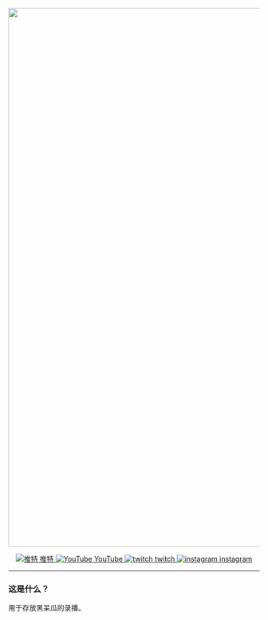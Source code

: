 <p align="center">
    <img src="https://jsd.cdn.zzko.cn/gh/soulmatelh/freeFQ@main/%E9%BB%91%E5%91%86%E7%93%9C.jpg" alt="雪宝" width=1080/>
</p>
<p align="center">
  <a href="https://twitter.com/hitome_hooo"><img src="https://jsd.cdn.zzko.cn/gh/soulmatelh/freeFQ@main/Twitte.ico" 
  alt="推特"> 推特 <a href="https://www.youtube.com/channel/UCW-54qFSvFWHpiTyEtM2H6Q"><img src="https://jsd.cdn.zzko.cn/gh/soulmatelh/freeFQ@main/Youtube.ico" alt="YouTube"> YouTube <a href="https://www.twitch.tv/hitome_chan"><img src="https://jsd.cdn.zzko.cn/gh/soulmatelh/freeFQ@main/Twitch.ico" alt="twitch"> twitch  <a href="https://www.instagram.com/hitome_hooo/"><img src="https://jsd.cdn.zzko.cn/gh/soulmatelh/freeFQ@main/Instagram.ico" alt="instagram"> instagram </a>
  </a>
</p>

---

### 这是什么？

用于存放黑呆瓜的录播。
